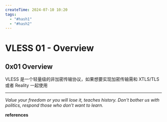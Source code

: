 ```yaml
---
createTime: 2024-07-10 10:20
tags:
  - "#hash1"
  - "#hash2"
---
```


# VLESS 01 - Overview

## 0x01 Overview

VLESS 是一个轻量级的非加密传输协议，如果想要实现加密传输需和 XTLS/TLS 或者 Reality 一起使用

---
*Value your freedom or you will lose it, teaches history. Don't bother us with politics, respond those who don't want to learn.*

**references**

